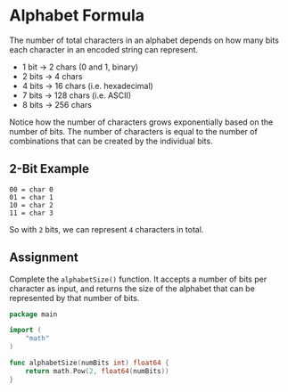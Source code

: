 # Alphabet Formula

The number of total characters in an alphabet depends on how many bits each character in an encoded string can represent.

- 1 bit -> 2 chars (0 and 1, binary)
- 2 bits -> 4 chars
- 4 bits -> 16 chars (i.e. hexadecimal)
- 7 bits -> 128 chars (i.e. ASCII)
- 8 bits -> 256 chars

Notice how the number of characters grows exponentially based on the number of bits. The number of characters is equal to the number of combinations that can be created by the individual bits.

## 2-Bit Example

```
00 = char 0
01 = char 1
10 = char 2
11 = char 3
```

So with `2` bits, we can represent `4` characters in total.

## Assignment

Complete the `alphabetSize()` function. It accepts a number of bits per character as input, and returns the size of the alphabet that can be represented by that number of bits.

```go
package main

import (
	"math"
)

func alphabetSize(numBits int) float64 {
	return math.Pow(2, float64(numBits))
}
```